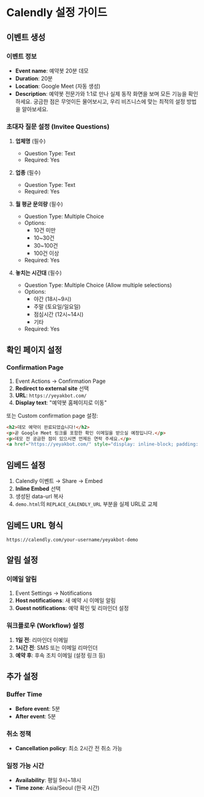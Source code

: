 # Calendly 설정 가이드

## 이벤트 생성

### 이벤트 정보
- **Event name**: 예약봇 20분 데모
- **Duration**: 20분
- **Location**: Google Meet (자동 생성)
- **Description**: 예약봇 전문가와 1:1로 만나 실제 동작 화면을 보며 모든 기능을 확인하세요. 궁금한 점은 무엇이든 물어보시고, 우리 비즈니스에 맞는 최적의 설정 방법을 알아보세요.

### 초대자 질문 설정 (Invitee Questions)
1. **업체명** (필수)
   - Question Type: Text
   - Required: Yes

2. **업종** (필수)
   - Question Type: Text
   - Required: Yes

3. **월 평균 문의량** (필수)
   - Question Type: Multiple Choice
   - Options:
     - 10건 미만
     - 10~30건
     - 30~100건
     - 100건 이상
   - Required: Yes

4. **놓치는 시간대** (필수)
   - Question Type: Multiple Choice (Allow multiple selections)
   - Options:
     - 야간 (18시~9시)
     - 주말 (토요일/일요일)
     - 점심시간 (12시~14시)
     - 기타
   - Required: Yes

## 확인 페이지 설정

### Confirmation Page
1. Event Actions → Confirmation Page
2. **Redirect to external site** 선택
3. **URL**: `https://yeyakbot.com/`
4. **Display text**: "예약봇 홈페이지로 이동"

또는 Custom confirmation page 설정:
```html
<h2>데모 예약이 완료되었습니다!</h2>
<p>곧 Google Meet 링크를 포함한 확인 이메일을 받으실 예정입니다.</p>
<p>데모 전 궁금한 점이 있으시면 언제든 연락 주세요.</p>
<a href="https://yeyakbot.com/" style="display: inline-block; padding: 12px 24px; background-color: #1e40af; color: white; text-decoration: none; border-radius: 6px; margin-top: 16px;">예약봇 홈페이지</a>
```

## 임베드 설정

1. Calendly 이벤트 → Share → Embed
2. **Inline Embed** 선택
3. 생성된 data-url 복사
4. `demo.html`의 `REPLACE_CALENDLY_URL` 부분을 실제 URL로 교체

## 임베드 URL 형식
```
https://calendly.com/your-username/yeyakbot-demo
```

## 알림 설정

### 이메일 알림
1. Event Settings → Notifications
2. **Host notifications**: 새 예약 시 이메일 알림
3. **Guest notifications**: 예약 확인 및 리마인더 설정

### 워크플로우 (Workflow) 설정
1. **1일 전**: 리마인더 이메일
2. **1시간 전**: SMS 또는 이메일 리마인더
3. **예약 후**: 후속 조치 이메일 (설정 링크 등)

## 추가 설정

### Buffer Time
- **Before event**: 5분
- **After event**: 5분

### 취소 정책
- **Cancellation policy**: 최소 2시간 전 취소 가능

### 일정 가능 시간
- **Availability**: 평일 9시~18시
- **Time zone**: Asia/Seoul (한국 시간)